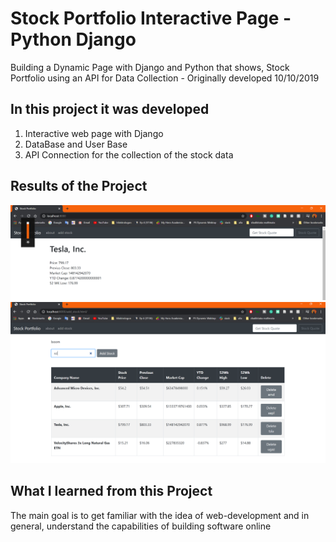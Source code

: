# Stock Portfolio Interactive Page - Python Django

Building a Dynamic Page with Django and Python that shows, Stock Portfolio using an API for Data Collection - Originally developed 10/10/2019



## In this project it was developed 
1. Interactive web page with Django
2. DataBase and User Base
3. API Connection for the collection of the stock data

## Results of the Project 
<img src="Images/mainPage.png" width="800">
<img src="Images/stockPortfolioPage.png" width="800">

## What I learned from this Project
The main goal is to get familiar with the idea of web-development and in general, understand the capabilities of building software online
